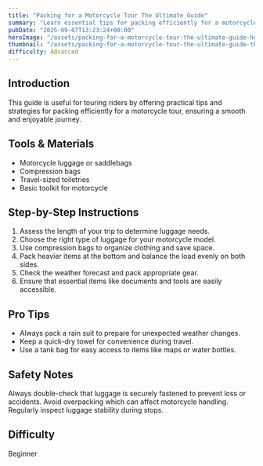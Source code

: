 ```yaml
---
title: "Packing for a Motorcycle Tour The Ultimate Guide"
summary: "Learn essential tips for packing efficiently for a motorcycle tour."
pubDate: "2025-09-07T13:23:24+00:00"
heroImage: "/assets/packing-for-a-motorcycle-tour-the-ultimate-guide-hero.jpg"
thumbnail: "/assets/packing-for-a-motorcycle-tour-the-ultimate-guide-thumb.jpg"
difficulty: Advanced
---
```


<h2>Introduction</h2>
<p>This guide is useful for touring riders by offering practical tips and strategies for packing efficiently for a motorcycle tour, ensuring a smooth and enjoyable journey.</p>
<h2>Tools & Materials</h2>
<ul>
  <li>Motorcycle luggage or saddlebags</li>
  <li>Compression bags</li>
  <li>Travel-sized toiletries</li>
  <li>Basic toolkit for motorcycle</li>
</ul>
<h2>Step-by-Step Instructions</h2>
<ol>
  <li>Assess the length of your trip to determine luggage needs.</li>
  <li>Choose the right type of luggage for your motorcycle model.</li>
  <li>Use compression bags to organize clothing and save space.</li>
  <li>Pack heavier items at the bottom and balance the load evenly on both sides.</li>
  <li>Check the weather forecast and pack appropriate gear.</li>
  <li>Ensure that essential items like documents and tools are easily accessible.</li>
</ol>
<h2>Pro Tips</h2>
<ul>
  <li>Always pack a rain suit to prepare for unexpected weather changes.</li>
  <li>Keep a quick-dry towel for convenience during travel.</li>
  <li>Use a tank bag for easy access to items like maps or water bottles.</li>
</ul>
<h2>Safety Notes</h2>
<p>Always double-check that luggage is securely fastened to prevent loss or accidents. Avoid overpacking which can affect motorcycle handling. Regularly inspect luggage stability during stops.</p>
<h2>Difficulty</h2>
<p>Beginner</p>